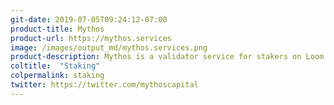 ```yaml
---
git-date: 2019-07-05T09:24:12-07:00
product-title: Mythos
product-url: https://mythos.services
image: /images/output_md/mythos.services.png
product-description: Mythos is a validator service for stakers on Loom and Cosmos networks.
coltitle:  "Staking"
colpermalink: staking
twitter: https://twitter.com/mythoscapital
---
```

